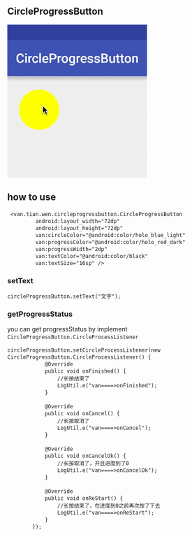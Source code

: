 ## CircleProgressButton

![circleProgressButton](https://raw.githubusercontent.com/fantianwen/MarkDown/master/commonView/circleProgressButton.gif)


## how to use

```
 <van.tian.wen.circleprogressbutton.CircleProgressButton
         android:layout_width="72dp"
         android:layout_height="72dp"
         van:circleColor="@android:color/holo_blue_light"
         van:progressColor="@android:color/holo_red_dark"
         van:progressWidth="2dp"
         van:textColor="@android:color/black"
         van:textSize="16sp" />
```
### setText

```
circleProgressButton.setText("文字");
```

### getProgressStatus

you can get progressStatus by implement `CircleProgressButton.CircleProcessListener`

```
circleProgressButton.setCircleProcessListener(new CircleProgressButton.CircleProcessListener() {
            @Override
            public void onFinished() {
                //长按结束了
                LogUtil.e("van====>onFinished");
            }

            @Override
            public void onCancel() {
                //长按取消了
                LogUtil.e("van====>onCancel");
            }

            @Override
            public void onCancelOk() {
                //长按取消了，并且进度到了0
                LogUtil.e("van====>onCancelOk");
            }

            @Override
            public void onReStart() {
                //长按结束了，在进度到0之前再次按了下去
                LogUtil.e("van====>onReStart");
            }
        });
```







